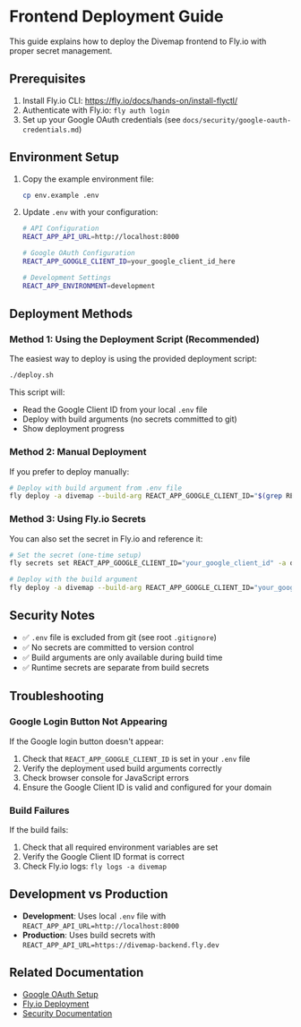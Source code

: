 # Frontend Deployment Guide

This guide explains how to deploy the Divemap frontend to Fly.io with proper secret management.

## Prerequisites

1. Install Fly.io CLI: https://fly.io/docs/hands-on/install-flyctl/
2. Authenticate with Fly.io: `fly auth login`
3. Set up your Google OAuth credentials (see `docs/security/google-oauth-credentials.md`)

## Environment Setup

1. Copy the example environment file:
   ```bash
   cp env.example .env
   ```

2. Update `.env` with your configuration:
   ```bash
   # API Configuration
   REACT_APP_API_URL=http://localhost:8000

   # Google OAuth Configuration
   REACT_APP_GOOGLE_CLIENT_ID=your_google_client_id_here

   # Development Settings
   REACT_APP_ENVIRONMENT=development
   ```

## Deployment Methods

### Method 1: Using the Deployment Script (Recommended)

The easiest way to deploy is using the provided deployment script:

```bash
./deploy.sh
```

This script will:
- Read the Google Client ID from your local `.env` file
- Deploy with build arguments (no secrets committed to git)
- Show deployment progress

### Method 2: Manual Deployment

If you prefer to deploy manually:

```bash
# Deploy with build argument from .env file
fly deploy -a divemap --build-arg REACT_APP_GOOGLE_CLIENT_ID="$(grep REACT_APP_GOOGLE_CLIENT_ID .env | cut -d '=' -f2)"
```

### Method 3: Using Fly.io Secrets

You can also set the secret in Fly.io and reference it:

```bash
# Set the secret (one-time setup)
fly secrets set REACT_APP_GOOGLE_CLIENT_ID="your_google_client_id" -a divemap

# Deploy with the build argument
fly deploy -a divemap --build-arg REACT_APP_GOOGLE_CLIENT_ID="your_google_client_id_here"
```

## Security Notes

- ✅ `.env` file is excluded from git (see root `.gitignore`)
- ✅ No secrets are committed to version control
- ✅ Build arguments are only available during build time
- ✅ Runtime secrets are separate from build secrets

## Troubleshooting

### Google Login Button Not Appearing

If the Google login button doesn't appear:

1. Check that `REACT_APP_GOOGLE_CLIENT_ID` is set in your `.env` file
2. Verify the deployment used build arguments correctly
3. Check browser console for JavaScript errors
4. Ensure the Google Client ID is valid and configured for your domain

### Build Failures

If the build fails:

1. Check that all required environment variables are set
2. Verify the Google Client ID format is correct
3. Check Fly.io logs: `fly logs -a divemap`

## Development vs Production

- **Development**: Uses local `.env` file with `REACT_APP_API_URL=http://localhost:8000`
- **Production**: Uses build secrets with `REACT_APP_API_URL=https://divemap-backend.fly.dev`

## Related Documentation

- [Google OAuth Setup](../docs/security/google-oauth-credentials.md)
- [Fly.io Deployment](../docs/deployment/fly-io.md)
- [Security Documentation](../docs/security/README.md)